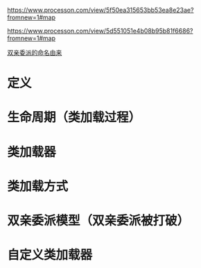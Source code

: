 https://www.processon.com/view/5f50ea315653bb53ea8e23ae?fromnew=1#map

https://www.processon.com/view/5d551051e4b08b95b81f6686?fromnew=1#map

[双亲委派的命名由来](https://www.cnblogs.com/xichji/p/11846577.html)

# 定义



# 生命周期（类加载过程）





# 类加载器





# 类加载方式





# 双亲委派模型（双亲委派被打破）



# 自定义类加载器





